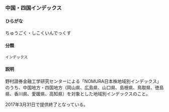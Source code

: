 <div style="display:none;">

## [あ行](securities-terms?id=あ行)
## [か行](securities-terms?id=か行)
## [さ行](securities-terms?id=さ行)
## [た行](securities-terms?id=た行)

</div>

### 中国・四国インデックス

#### ひらがな

ちゅうごく・しこくいんでっくす

#### 分類

`インデックス`

#### 説明

野村證券金融工学研究センターによる「NOMURA日本株地域別インデックス」のうち、中国地方・四国地方（岡山県、広島県、山口県、島根県、鳥取県、徳島県、香川県、愛媛県、高知県）を対象とした地域別インデックスのこと。
 
2017年3月31日で提供終了となっている。

<div style="display:none;">

## [な行](securities-terms?id=な行)
## [は行](securities-terms?id=は行)
## [ま行](securities-terms?id=ま行)
## [や行](securities-terms?id=や行)
## [ら行](securities-terms?id=ら行)
## [わ行](securities-terms?id=わ行)
## [英数字・記号](securities-terms?id=英数字・記号)

</div>

